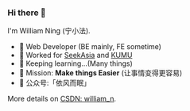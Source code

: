 ### Hi there 👋

I'm William Ning (宁小法).

- 🍒 Web Developer (BE mainly, FE sometime)
- 🍉 Worked for [SeekAsia](https://github.com/seekasia) and [KUMU](https://github.com/kumumedia) 
- 🍋 Keeping learning...(Many things)
- 🍎 Mission: **Make things Easier** (让事情变得更容易)
- 🍑 公众号:「依风而眠」

More details on [CSDN: william_n](https://blog.csdn.net/william_n).
